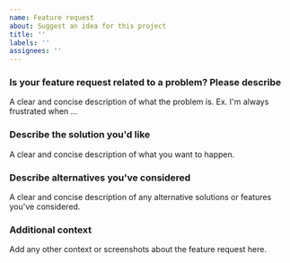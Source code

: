 ```yaml
---
name: Feature request
about: Suggest an idea for this project
title: ''
labels: ''
assignees: ''
---
```

### Is your feature request related to a problem? Please describe

A clear and concise description of what the problem is. Ex. I'm always frustrated when ...

### Describe the solution you'd like

A clear and concise description of what you want to happen.

### Describe alternatives you've considered

A clear and concise description of any alternative solutions or features you've considered.

### Additional context

Add any other context or screenshots about the feature request here.
